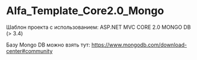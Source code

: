 # Alfa_Template_Core2.0_Mongo

Шаблон проекта с использованием:
ASP.NET MVC CORE 2.0
MONGO DB (> 3.4)

Базу Mongo DB можно взять тут:
https://www.mongodb.com/download-center#community

